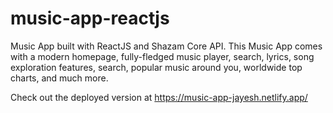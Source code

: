 # music-app-reactjs

Music App built with ReactJS and Shazam Core API.
This Music App comes with a modern homepage, fully-fledged music player, 
search, lyrics, song exploration features, search, popular music around you, worldwide top charts, and much more.

Check out the deployed version at https://music-app-jayesh.netlify.app/